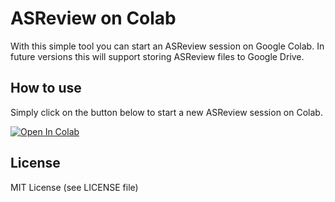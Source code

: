 # ASReview on Colab

With this simple tool you can start an ASReview session on Google Colab. In
future versions this will support storing ASReview files to Google Drive.

## How to use

Simply click on the button below to start a new ASReview session on Colab.

[![Open In Colab](https://colab.research.google.com/assets/colab-badge.svg)](https://colab.research.google.com/github/JTeijema/ASReview-on-Colab/blob/main/ASReview_in_colab.ipynb)

## License

MIT License (see LICENSE file)